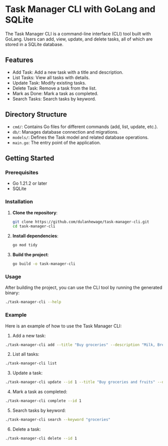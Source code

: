 # Task Manager CLI with GoLang and SQLite

The Task Manager CLI is a command-line interface (CLI) tool built with GoLang. Users can add, view, update, and delete tasks, all of which are stored in a SQLite database.

## Features

- Add Task: Add a new task with a title and description.
- List Tasks: View all tasks with details.
- Update Task: Modify existing tasks.
- Delete Task: Remove a task from the list.
- Mark as Done: Mark a task as completed.
- Search Tasks: Search tasks by keyword.

## Directory Structure

- `cmd/`: Contains Go files for different commands (add, list, update, etc.).
- `db/`: Manages database connection and migrations.
- `models/`: Defines the Task model and related database operations.
- `main.go`: The entry point of the application.

## Getting Started

### Prerequisites

- Go 1.21.2 or later
- SQLite

### Installation

1. **Clone the repository**:

   ```sh
   git clone https://github.com/dulanhewage/task-manager-cli.git
   cd task-manager-cli
   ```

2. **Install dependencies**:

   ```sh
   go mod tidy
   ```

3. **Build the project**:

   ```sh
   go build -o task-manager-cli
   ```

### Usage

After building the project, you can use the CLI tool by running the generated binary:

```sh
./task-manager-cli --help
```

### Example

Here is an example of how to use the Task Manager CLI:

1. Add a new task:

```sh
./task-manager-cli add --title "Buy groceries" --description "Milk, Bread, Eggs"
```

2. List all tasks:

```sh
./task-manager-cli list
```

3. Update a task:

```sh
./task-manager-cli update --id 1 --title "Buy groceries and fruits" --description "Milk, Bread, Eggs, Apples"
```

4. Mark a task as completed:

```sh
./task-manager-cli complete --id 1
```

5. Search tasks by keyword:

```sh
./task-manager-cli search --keyword "groceries"
```

6. Delete a task:

```sh
./task-manager-cli delete --id 1
```
